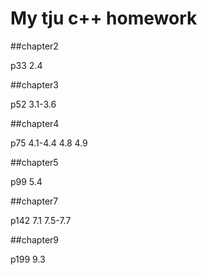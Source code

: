 # My tju c++ homework

##chapter2

p33 2.4

##chapter3

p52 3.1-3.6

##chapter4

p75 4.1-4.4 4.8 4.9

##chapter5

p99 5.4

##chapter7

p142 7.1 7.5-7.7

##chapter9

p199 9.3
